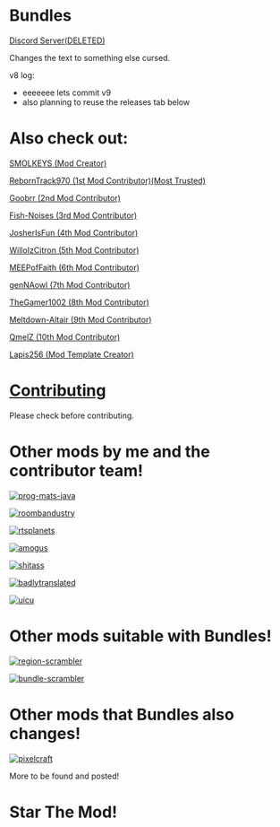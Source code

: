 # Bundles


[Discord Server(DELETED)](https://discord.gg/9M2VRAVGz8) 

Changes the text to something else cursed.

v8 log:
- eeeeeee lets commit v9
- also planning to reuse the releases tab below

# Also check out: 

[SMOLKEYS (Mod Creator)](https://github.com/SMOLKEYS)

[RebornTrack970 (1st Mod Contributor)(Most Trusted)](https://github.com/RebornTrack970)

[Goobrr (2nd Mod Contributor)](https://github.com/Goobrr)

[Fish-Noises (3rd Mod Contributor)](https://github.com/Fish-Noises)

[JosherIsFun (4th Mod Contributor)](https://github.com/JosherIsFun)

[WilloIzCitron (5th Mod Contributor)](https://github.com/WilloIzCitron)

[MEEPofFaith (6th Mod Contributor)](https://github.com/MEEPofFaith)

[genNAowl (7th Mod Contributor)](https://github.com/genNAowl)

[TheGamer1002 (8th Mod Contributor)](https://github.com/TheGamer1002)

[Meltdown-Altair (9th Mod Contributor)](https://github.com/Meltdown-Altair)

[QmelZ (10th Mod Contributor)](https://github.com/QmelZ)

[Lapis256 (Mod Template Creator)](https://github.com/Lapis256)


#  [Contributing](https://github.com/SMOLKEYS/bundles/blob/master/CONTRIBUTING.md)

Please check before contributing.


# Other mods by me and the contributor team!

[![prog-mats-java](https://github-readme-stats.vercel.app/api/pin/?username=MEEPofFaith&repo=prog-mats-java&theme=dark&show_owner=true)](https://github.com/MEEPofFaith/prog-mats-java)

[![roombandustry](https://github-readme-stats.vercel.app/api/pin/?username=Meltdown-Altair&repo=RoombanDustry&theme=dark&show_owner=true)](https://github.com/Meltdown-Altair/RoombanDustry)

[![rtsplanets](https://github-readme-stats.vercel.app/api/pin/?username=RebornTrack970&repo=RTsPlanets&theme=dark&show_owner=true)](https://github.com/RebornTrack970/RTsPlanets)

[![amogus](https://github-readme-stats.vercel.app/api/pin/?username=Goobrr&repo=amogus&theme=dark&show_owner=true)](https://github.com/Goobrr/amogus)

[![shitass](https://github-readme-stats.vercel.app/api/pin/?username=Goobrr&repo=shitass&theme=dark&show_owner=true)](https://github.com/Goobrr/shitass)

[![badlytranslated](https://github-readme-stats.vercel.app/api/pin/?username=Fish-Noises&repo=BadlyTranslated&theme=dark&show_owner=true)](https://github.com/Fish-Noises/BadlyTranslated)

[![uicu](https://github-readme-stats.vercel.app/api/pin/?username=SMOLKEYS&repo=UICU&theme=dark&show_owner=true)](https://github.com/SMOLKEYS/UICU)

# Other mods suitable with Bundles!

[![region-scrambler](https://github-readme-stats.vercel.app/api/pin/?username=QmelZ&repo=region-scrambler&theme=dark&show_owner=true)](https://github.com/QmelZ/region-scrambler)

[![bundle-scrambler](https://github-readme-stats.vercel.app/api/pin/?username=QmelZ&repo=bundle-scrambler&theme=dark&show_owner=true)](https://github.com/QmelZ/bundle-scrambler)

# Other mods that Bundles also changes!

[![pixelcraft](https://github-readme-stats.vercel.app/api/pin/?username=Sh1penfire&repo=pixelcraft&theme=dark&show_owner=true)](https://github.com/Sh1penfire/pixelcraft)

More to be found and posted!

# Star The Mod!
